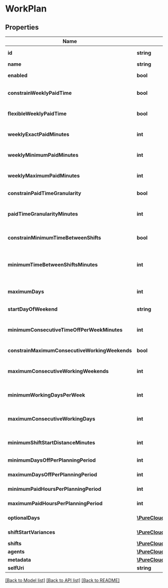 # WorkPlan

## Properties
Name | Type | Description | Notes
------------ | ------------- | ------------- | -------------
**id** | **string** | The globally unique identifier for the object. | [optional] 
**name** | **string** |  | [optional] 
**enabled** | **bool** | Whether the work plan is enabled for scheduling | [optional] 
**constrainWeeklyPaidTime** | **bool** | Whether the weekly paid time constraint is enabled for this work plan | [optional] 
**flexibleWeeklyPaidTime** | **bool** | Whether the weekly paid time constraint is flexible for this work plan | [optional] 
**weeklyExactPaidMinutes** | **int** | Exact weekly paid time in minutes for this work plan. Used if flexibleWeeklyPaidTime &#x3D;&#x3D; false | [optional] 
**weeklyMinimumPaidMinutes** | **int** | Minimum weekly paid time in minutes for this work plan. Used if flexibleWeeklyPaidTime &#x3D;&#x3D; true | [optional] 
**weeklyMaximumPaidMinutes** | **int** | Maximum weekly paid time in minutes for this work plan. Used if flexibleWeeklyPaidTime &#x3D;&#x3D; true | [optional] 
**constrainPaidTimeGranularity** | **bool** | Whether paid time granularity is constrained for this workplan | [optional] 
**paidTimeGranularityMinutes** | **int** | Granularity in minutes allowed for shift paid time in this work plan. Used if constrainPaidTimeGranularity &#x3D;&#x3D; true | [optional] 
**constrainMinimumTimeBetweenShifts** | **bool** | Whether the minimum time between shifts constraint is enabled for this work plan | [optional] 
**minimumTimeBetweenShiftsMinutes** | **int** | Minimum time between shifts in minutes defined in this work plan. Used if constrainMinimumTimeBetweenShifts &#x3D;&#x3D; true | [optional] 
**maximumDays** | **int** | Maximum number days in a week allowed to be scheduled for this work plan | [optional] 
**startDayOfWeekend** | **string** | The day of the week for which the weekend starts, such as Saturday | [optional] 
**minimumConsecutiveTimeOffPerWeekMinutes** | **int** | Minimum amount of consecutive time off per week that agents who are assigned this work plan are allowed to have off | [optional] 
**constrainMaximumConsecutiveWorkingWeekends** | **bool** | Whether to constrain the maximum consecutive working weekends | [optional] 
**maximumConsecutiveWorkingWeekends** | **int** | The maximum number of consecutive weekends that agents who are assigned to this work plan are allowed to work | [optional] 
**minimumWorkingDaysPerWeek** | **int** | The minimum number of days that agents assigned to a work plan must work per week | [optional] 
**maximumConsecutiveWorkingDays** | **int** | The maximum number of consecutive days that agents assigned to this work plan are allowed to work | [optional] 
**minimumShiftStartDistanceMinutes** | **int** | The time period in minutes for the duration between the start times of two consecutive working days | [optional] 
**minimumDaysOffPerPlanningPeriod** | **int** | Minimum days off in the planning period | [optional] 
**maximumDaysOffPerPlanningPeriod** | **int** | Maximum days off in the planning period | [optional] 
**minimumPaidHoursPerPlanningPeriod** | **int** | Minimum paid hours in the planning period | [optional] 
**maximumPaidHoursPerPlanningPeriod** | **int** | Maximum paid hours in the planning period | [optional] 
**optionalDays** | [**\PureCloudPlatform\Client\V2\Model\SetWrapperDayOfWeek**](SetWrapperDayOfWeek.md) | Optional days to schedule for this work plan | [optional] 
**shiftStartVariances** | [**\PureCloudPlatform\Client\V2\Model\ListWrapperShiftStartVariance**](ListWrapperShiftStartVariance.md) | Variance in minutes among start times of shifts in this work plan | [optional] 
**shifts** | [**\PureCloudPlatform\Client\V2\Model\WorkPlanShift[]**](WorkPlanShift.md) | Shifts in this work plan | [optional] 
**agents** | [**\PureCloudPlatform\Client\V2\Model\DeletableUserReference[]**](DeletableUserReference.md) | Agents in this work plan | [optional] 
**metadata** | [**\PureCloudPlatform\Client\V2\Model\WfmVersionedEntityMetadata**](WfmVersionedEntityMetadata.md) | Version metadata for this work plan | 
**selfUri** | **string** | The URI for this object | [optional] 

[[Back to Model list]](../README.md#documentation-for-models) [[Back to API list]](../README.md#documentation-for-api-endpoints) [[Back to README]](../README.md)


